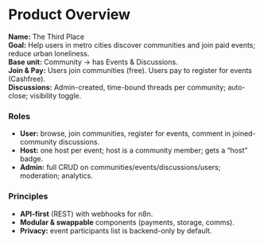 # Product Overview

**Name:** The Third Place  
**Goal:** Help users in metro cities discover communities and join paid events; reduce urban loneliness.  
**Base unit:** Community → has Events & Discussions.  
**Join & Pay:** Users join communities (free). Users pay to register for events (Cashfree).  
**Discussions:** Admin-created, time-bound threads per community; auto-close; visibility toggle.

### Roles
- **User:** browse, join communities, register for events, comment in joined-community discussions.
- **Host:** one host per event; host is a community member; gets a “host” badge.
- **Admin:** full CRUD on communities/events/discussions/users; moderation; analytics.

### Principles
- **API-first** (REST) with webhooks for n8n.
- **Modular & swappable** components (payments, storage, comms).
- **Privacy:** event participants list is backend-only by default.
